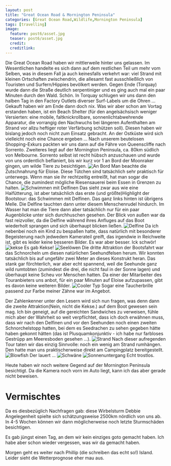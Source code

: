 ```yaml
---
layout: post
title: "Great Ocean Road & Mornington Peninsula"
categories: [Great Ocean Road,Wildlife,Mornington Peninsula]
tags: [travelling]
image:
  feature: post6/asset.jpg
  teaser: post6/asset.jpg
  credit:
  creditlink:
---
```

Die Great Ocean Road haben wir mittlerweile hinter uns gelassen. Im Wesentlichen handelte es sich dann auf dem restlichen Teil um mehr vom Selben, was in diesem Fall ja auch keinesfalls verkehrt war: viel Strand mit kleinen Ortschaften zwischendrin, die allesamt fast ausschließlich von Touristen und Surfern/Hippies bevölkert werden. Gegen Ende (Torquay) wurde dann die Straße deutlich serpentiniger und es ging auch mal ein paar Minuten durch den Wald. Schön. In Torquay schlugen wir uns dann den halben Tag in den Factory Outlets diverser Surf-Labels um die Ohren ... Gekauft haben wir am Ende dann doch nix. Was wir aber schon am Vortag erstanden haben, ist ein Beach Shelter (für den angelsächsisch weniger Versierten: eine mobile, faltknickrollbare, sonnenlichtabwehrende Apparatur, die vorrangig den Nachwuchs bei längeren Aufenthalten am Strand vor allzu heftiger roter Verfärbung schützen soll). Diesen haben wir bislang jedoch noch nicht zum Einsatz gebracht. An der Ostküste wird sich vielleicht noch eine Chance ergeben ... Nach unserem beutelosen Shopping-Exkurs packten wir uns dann auf die Fähre von Queenscliffe nach Sorrento. Zweiteres liegt auf der Mornington Peninsula, ca. 80km südlich von Melbourne.
Sorrento selbst ist recht hübsch anzuschauen und wurde von uns ordentlich beflaniert, bis wir kurz vor 1 an Bord der Moonraker gingen, um wilde Tiere zu besichtigen.
![An Bord](https://phgo.github.io/blog/images/post6/asset-2.jpg)
Man beachte die Zutschnahrung für Eloise. Diese Tütchen sind tatsächlich sehr praktisch für unterwegs. Wenn man sie ihr rechtzeitig entreißt, hat man sogar die Chance, die zumindest mögliche Riesensauerei beim Essen in Grenzen zu halten. 
![Schwimmen mit Delfinen](https://phgo.github.io/blog/images/post6/asset-3.jpg)
Das sieht zwar aus wie eine Haifütterung, ist aber tatsächlich das erste (und größte)Highlight der Bootstour: das Schwimmen mit Delfinen. Das ganz links hinten ist übrigens Melle. Die Delfine tauchten dann unter diesem Menschenrudel hindurch. Im Wasser hat man die Tiere dann aber tatsächlich nur für ein paar Augenblicke unter sich durchhuschen gesehen. Der Blick von außen war da fast reizvoller, da die Delfine während ihres Anfluges auf das Boot wiederholt sprangen und sich überhaupt blicken ließen.
![Delfine](https://phgo.github.io/blog/images/post6/asset-4.jpg)
Da ich nebenbei noch ein Kind zu bespaßen hatte, dass natürlich mit besonderer Begeisterung nach jedwedem Kamerateil greift, das irgendwie in Reichweite ist, gibt es leider keine besseren Bilder. Es war aber besser. Ick schwör!
![kekse](https://phgo.github.io/blog/images/post6/asset-5.jpg)
Es gab Kekse!
![Seelöwen](https://phgo.github.io/blog/images/post6/asset-6.jpg)
Die dritte Attraktion der Bootsfahrt war das Schnorcheln um diesen natürlichen Seehundfelsen herum. Wir konnten tatsächlich bis auf ungefähr zwei Meter an dieses Konstrukt heran. Das stank gar förchterlich, war aber echt spannend, weil die Seehunde ganz wild rumtobten (zumindest die drei, die nicht faul in der Sonne lagen) und überhaupt keine Scheu vor Menschen hatten. Da einer der Mitarbeiter des Touranbieters uns anbot, für ein paar Minuten auf Eloise aufzupassen, gibt es davon keine weiteren Bilder. 
![Cooler Typ ](https://phgo.github.io/blog/images/post6/asset-7.jpg) 
Sogar eine Taucherbrille passend zur Farbe meiner Zähne war im Angebot. 

Der Zahlenkenner unter den Lesern wird sich nun fragen, was denn dann die zweite Attraktion(Nein, nicht die Kekse.) auf dem Boot gewesen sein mag. Ich bin geneigt, auf die gereichten Sandwiches zu verweisen, fühle mich aber der Wahrheit so weit verpflichtet, dass ich doch erwähnen muss, dass wir nach den Delfinen und vor den Seehunden noch einen zweiten Schnorchelstopp hatten, bei dem es Seedrachen zu sehen gegeben hätte haben gekonnt hätten (das ist Plusquamkonjunktiv - ich habe nur farbloses Gestrüpp am Meeresboden gesehen ...).
![Strand ](https://phgo.github.io/blog/images/post6/asset-8.jpg)
Nach dieser aufregenden Tour taten wir das einzig Sinnvolle: noch ein wenig am Strand rumhängen. Den hatte man uns praktischerweise direkt am Campingplatz bereitgestellt.
![Blowfish](https://phgo.github.io/blog/images/post6/asset-10.jpg)
Der lauert ...
![Schwäne](https://phgo.github.io/blog/images/post6/asset-11.jpg)
![Sonnenuntergang](https://phgo.github.io/blog/images/post6/asset-12.jpg)
Echt trostlos. 

Heute haben wir noch weitere Gegend auf der Mornington Peninsula besichtigt. Da die Kamera noch vorn im Auto liegt, kann ich das aber gerade nicht beweisen.
# Vermischtes
Da es diesbezüglich Nachfragen gab: diese Wirbelsturm Debbie Angelegenheit spielte sich schätzungsweise 2500km nördlich von uns ab. In 4-5 Wochen können wir dann möglicherweise noch letzte Sturmschäden besichtigen. 

Es gab jüngst einen Tag, an dem wir kein einziges goto gemacht haben. Ich habe aber schon wieder vergessen, was wir da gemacht haben. 

Morgen geht es weiter nach Phillip (die schreiben das echt so!) Island. Leider sieht die Wetterprognose eher mau aus.

